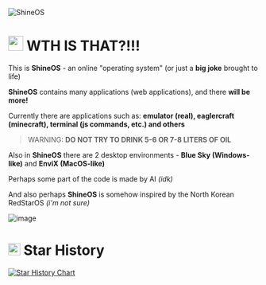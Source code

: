 ![ShineOS](https://github.com/user-attachments/assets/469927d2-4245-4eb1-a9be-c74be9f9326c)

# <a href="https://emoji.gg/emoji/8208-shocked"><img src="https://cdn3.emoji.gg/emojis/8208-shocked.png" width="30px" height="30px" alt="shocked"></a> **WTH IS THAT?!!!**

This is **ShineOS** - an online "operating system" (or just a **big joke** brought to life)

**ShineOS** contains many applications (web applications), and there **will be more!**

Currently there are applications such as: **emulator (real), eaglercraft (minecraft), terminal (js commands, etc.) and others**

> WARNING: **DO NOT TRY TO DRINK 5-6 OR 7-8 LITERS OF OIL**
> 
Also in **ShineOS** there are 2 desktop environments - **Blue Sky (Windows-like)** and **EnviX (MacOS-like)**

Perhaps some part of the code is made by AI *(idk)*

And also perhaps **ShineOS** is somehow inspired by the North Korean RedStarOS *(i'm not sure)*

![image](https://github.com/user-attachments/assets/81974600-70bd-474c-a8f0-fa175be7198a)

# <a href="https://emoji.gg/emoji/7665-msp-fame-star-golden"><img src="https://cdn3.emoji.gg/emojis/7665-msp-fame-star-golden.png" width="24px" height="24px" alt="MSP_Fame_Star_Golden"></a> Star History

[![Star History Chart](https://api.star-history.com/svg?repos=Forbirdden/ShineOS&type=Date)](https://www.star-history.com/#Forbirdden/ShineOS&Date)
